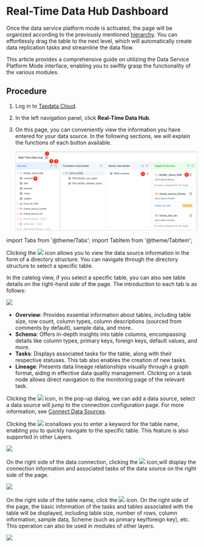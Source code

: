 # Real-Time Data Hub Dashboard

Once the data service platform mode is activated, the page will be organized according to the previously mentioned [hierarchy](enable-real-time-data-hub.md). You can effortlessly drag the table to the next level, which will automatically create data replication tasks and streamline the data flow.

This article provides a comprehensive guide on utilizing the Data Service Platform Mode interface, enabling you to swiftly grasp the functionality of the various modules.

## Procedure

1. Log in to [Tapdata Cloud](https://cloud.tapdata.io/).

2. In the left navigation panel, click **Real-Time Data Hub**.

3. On this page, you can conveniently view the information you have entered for your data source. In the following sections, we will explain the functions of each button available.

   ![Data Integration Mode Interface](../../images/real_time_data_hub_dashboard.png)

import Tabs from '@theme/Tabs';
import TabItem from '@theme/TabItem';

<Tabs className="unique-tabs">
    <TabItem value="5" label="① Switch View Model" default>

   <p>Clicking the <img src='/img/switch_icon.png'></img> icon allows you to view the data source information in the form of a directory structure. You can navigate through the directory structure to select a specific table. </p>
   <p></p>
   <p>In the catelog view, if you select a specific table, you can also see table details on the right-hand side of the page. The introduction to each tab is as follows: </p>

   <img src='/img/data_category_view.png'></img>
   <ul>
   <li><b>Overview</b>: Provides essential information about tables, including table size, row count, column types,  column descriptions (sourced from comments by default), sample data, and more..</li>
   <li><b>Schema</b>: Offers in-depth insights into table columns, encompassing details like column types, primary keys, foreign keys, default values, and more.</li>
   <li><b>Tasks</b>: Displays associated tasks for the table, along with their respective statuses. This tab also enables the creation of new tasks.</li>
   <li><b>Lineage</b>: Presents data lineage relationships visually through a graph format, aiding in effective data quality management. Clicking on a task node allows direct navigation to the monitoring page of the relevant task.</li></ul>
   <p></p>
   </TabItem>
   <TabItem value="1" label="② Add Data Sources">
    <p>Clicking the <img src='/img/add_icon.png'></img> icon, in the pop-up dialog, we can add a data source, select a data source will jump to the connection configuration page. For more information, see <a href="../../../prerequisites">Connect Data Sources</a>. </p>
   </TabItem>
   <TabItem value="2" label="③ Search Tables">

   <p>Clicking the <img src='/img/search_icon.png'></img> iconallows you to enter a keyword for the table name, enabling you to quickly navigate to the specific table. This feature is also supported in other Layers. </p>
   <img src='/img/daas_search_table_en.png'></img>
   </TabItem>
   <TabItem value="3" label="④ Data Source Detail">

   <p>On the right side of the data connection, clicking the <img src='/img/detail_icon.png'></img> icon,will display the connection information and associated tasks of the data source on the right side of the page. </p>
   <img src='/img/data_source_detail_en.png'></img>
   </TabItem>
   <TabItem value="4" label="⑤ Table Detail">

   <p>On the right side of the table name, click the <img src='/img/detail_icon.png'></img> icon. On the right side of the page, the basic information of the tasks and tables associated with the table will be displayed, including table size, number of rows, column information, sample data, Scheme (such as primary key/foreign key), etc. This operation can also be used in modules of other layers. </p>
   <img src='/img/cache_table_detail_en.png'></img>
   </TabItem>
</Tabs>
